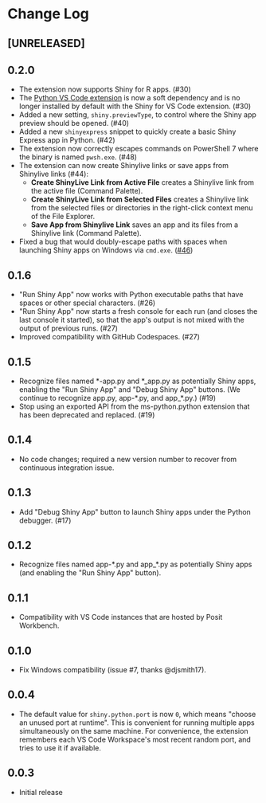 # Change Log

## [UNRELEASED]



## 0.2.0

- The extension now supports Shiny for R apps. (#30)
- The [Python VS Code extension](https://marketplace.visualstudio.com/items?itemName=ms-python.python) is now a soft dependency and is no longer installed by default with the Shiny for VS Code extension. (#30)
- Added a new setting, `shiny.previewType`, to control where the Shiny app preview should be opened. (#40)
- Added a new `shinyexpress` snippet to quickly create a basic Shiny Express app in Python. (#42)
- The extension now correctly escapes commands on PowerShell 7 where the binary is named `pwsh.exe`. (#48)
- The extension can now create Shinylive links or save apps from Shinylive links (#44):
  - **Create ShinyLive Link from Active File** creates a Shinylive link from the active file (Command Palette).
  - **Create ShinyLive Link from Selected Files** creates a Shinylive link from the selected files or directories in the right-click context menu of the File Explorer.
  - **Save App from Shinylive Link** saves an app and its files from a Shinylive link (Command Palette).
- Fixed a bug that would doubly-escape paths with spaces when launching Shiny apps on Windows via `cmd.exe`. ([#46](https://github.com/posit-dev/shiny-vscode/issues/46))

## 0.1.6

- "Run Shiny App" now works with Python executable paths that have spaces or other special characters. (#26)
- "Run Shiny App" now starts a fresh console for each run (and closes the last console it started), so that the app's output is not mixed with the output of previous runs. (#27)
- Improved compatibility with GitHub Codespaces. (#27)

## 0.1.5

- Recognize files named \*-app.py and \*\_app.py as potentially Shiny apps, enabling the "Run Shiny App" and "Debug Shiny App" buttons. (We continue to recognize app.py, app-\*.py, and app\_\*.py.) (#19)
- Stop using an exported API from the ms-python.python extension that has been deprecated and replaced. (#19)

## 0.1.4

- No code changes; required a new version number to recover from continuous integration issue.

## 0.1.3

- Add "Debug Shiny App" button to launch Shiny apps under the Python debugger. (#17)

## 0.1.2

- Recognize files named app-\*.py and app\_\*.py as potentially Shiny apps (and enabling the "Run Shiny App" button).

## 0.1.1

- Compatibility with VS Code instances that are hosted by Posit Workbench.

## 0.1.0

- Fix Windows compatibility (issue #7, thanks @djsmith17).

## 0.0.4

- The default value for `shiny.python.port` is now `0`, which means "choose an unused port at runtime". This is convenient for running multiple apps simultaneously on the same machine. For convenience, the extension remembers each VS Code Workspace's most recent random port, and tries to use it if available.

## 0.0.3

- Initial release
